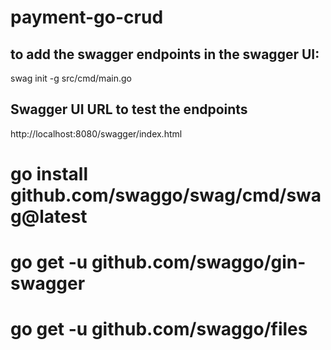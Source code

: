 # payment-go-crud

## to add the swagger endpoints in the swagger UI:
swag init -g src/cmd/main.go

## Swagger UI URL to test the endpoints
http://localhost:8080/swagger/index.html

# go install github.com/swaggo/swag/cmd/swag@latest 
# go get -u github.com/swaggo/gin-swagger
# go get -u github.com/swaggo/files